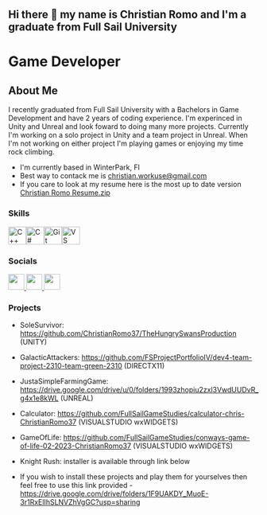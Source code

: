 ## Hi there 👋 my name is Christian Romo and I'm a graduate from Full Sail University
# Game Developer
## About Me
I recently graduated from Full Sail University with a Bachelors in Game Development and have 2 years of coding experience. I'm experinced in Unity and Unreal and look foward to doing many more projects. Currently I'm working on a solo project in Unity and a team project in Unreal. When I'm not working on either project I'm playing games or enjoying my time rock climbing. 
- I'm currently based in WinterPark, Fl
- Best way to contack me is christian.workuse@gmail.com
- If you care to look at my resume here is the most up to date version [Christian Romo Resume.zip](https://github.com/ChristianRomo37/ChristianRomo37/files/15068333/Christian.Romo.Resume.zip)


 ### Skills 
<p align="left">
<a href="https://www.oracle.com/java/" target="_blank" rel="noreferrer"><img src="https://raw.githubusercontent.com/danielcranney/readme-generator/main/public/icons/skills/cplusplus-colored.svg" width="36" height="36" alt="C++" /></a><a href="https://docs.microsoft.com/en-us/dotnet/csharp/" target="_blank" rel="noreferrer"><img src="https://raw.githubusercontent.com/danielcranney/readme-generator/main/public/icons/skills/csharp-colored.svg" width="36" height="36" alt="C#" /></a><a href="https://git-scm.com/" target="_blank" rel="noreferrer"><img src="https://raw.githubusercontent.com/danielcranney/readme-generator/main/public/icons/skills/git-colored.svg" width="36" height="36" alt="Git" /></a><a href="https://code.visualstudio.com/" target="_blank" rel="noreferrer"><img src="https://raw.githubusercontent.com/danielcranney/readme-generator/main/public/icons/skills/visualstudiocode.svg" width="36" height="36" alt="VS Code" /></a>
                    </p>
                    
### Socials
                  
                  
<p align="left">
                      <a href="https://discord.com/users/wendigocrypt" target="_blank" rel="noreferrer">
                    <picture>
                    <source media="(prefers-color-scheme: dark)" srcset="https://raw.githubusercontent.com/danielcranney/readme-generator/main/public/icons/socials/discord-dark.svg" />
                    <source media="(prefers-color-scheme: light)" srcset="https://raw.githubusercontent.com/danielcranney/readme-generator/main/public/icons/socials/discord.svg" />
                    <img src="https://raw.githubusercontent.com/danielcranney/readme-generator/main/public/icons/socials/discord.svg" width="32" height="32" />
                    </picture>
                    </a>
                      <a href="https://www.github.com/christianromo37" target="_blank" rel="noreferrer">
                    <picture>
                    <source media="(prefers-color-scheme: dark)" srcset="https://raw.githubusercontent.com/danielcranney/readme-generator/main/public/icons/socials/github-dark.svg" />
                    <source media="(prefers-color-scheme: light)" srcset="https://raw.githubusercontent.com/danielcranney/readme-generator/main/public/icons/socials/github.svg" />
                    <img src="https://raw.githubusercontent.com/danielcranney/readme-generator/main/public/icons/socials/github.svg" width="32" height="32" />
                    </picture>
                    </a>
                      <a href="https://www.linkedin.com/in/christian-romo-853441247/" target="_blank" rel="noreferrer">
                    <picture>
                    <source media="(prefers-color-scheme: dark)" srcset="https://raw.githubusercontent.com/danielcranney/readme-generator/main/public/icons/socials/linkedin-dark.svg" />
                    <source media="(prefers-color-scheme: light)" srcset="https://raw.githubusercontent.com/danielcranney/readme-generator/main/public/icons/socials/linkedin.svg" />
                    <img src="https://raw.githubusercontent.com/danielcranney/readme-generator/main/public/icons/socials/linkedin.svg" width="32" height="32" />
                    </picture>
                    </a></p>

### Projects
- SoleSurvivor: https://github.com/ChristianRomo37/TheHungrySwansProduction (UNITY)
- GalacticAttackers: https://github.com/FSProjectPortfolioIV/dev4-team-project-2310-team-green-2310 (DIRECTX11)
- JustaSimpleFarmingGame: https://drive.google.com/drive/u/0/folders/1993zhopiu2zxl3VwdUUDvR_g4x1e8kWL (UNREAL)
- Calculator: https://github.com/FullSailGameStudies/calculator-chris-ChristianRomo37 (VISUALSTUDIO wxWIDGETS)
- GameOfLife: https://github.com/FullSailGameStudies/conways-game-of-life-02-2023-ChristianRomo37 (VISUALSTUDIO wxWIDGETS)
- Knight Rush: installer is available through link below 

- If you wish to install these projects and play them for yourselves then feel free to use this link provided - https://drive.google.com/drive/folders/1F9UAKDY_MuoE-3r1RxElIhSLNVZhVgGC?usp=sharing
<!--
**ChristianRomo37/ChristianRomo37** is a ✨ _special_ ✨ repository because its `README.md` (this file) appears on your GitHub profile.

Here are some ideas to get you started:

- 🔭 I’m currently working on ...
- 🌱 I’m currently learning ...
- 👯 I’m looking to collaborate on ...
- 🤔 I’m looking for help with ...
- 💬 Ask me about ...
- 📫 How to reach me: ...
- 😄 Pronouns: ...
- ⚡ Fun fact: ...
-->
